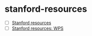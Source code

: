 # stanford-resources

- [ ] [Stanford resources](https://sg.docs.wps.com/l/sADBs7dvQp_J0sIP_yKinFA)
- [ ] [Stanford resources: WPS](https://kso.page.link/wps
)
